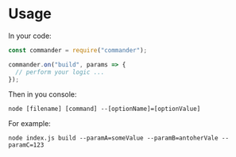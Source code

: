 # Usage

In your code:

```javascript
const commander = require("commander");

commander.on("build", params => {
  // perform your logic ...
});
```

Then in you console:

`node [filename] [command] --[optionName]=[optionValue]`

For example:

`node index.js build --paramA=someValue --paramB=antoherVale --paramC=123`
